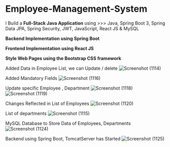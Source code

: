 # Employee-Management-System

I Build a **Full-Stack Java Application** using >>> Java, Spring Boot 3, Spring Data JPA, Spring Security, JWT, JavaScript, React JS & MySQL

**Backend Implementation using Spring Boot**

**Frontend Implementation using React JS**

**Style Web Pages using the Bootstrap CSS framework**

Added Data in Employee List, we can Update / delete
![Screenshot (1114)](https://github.com/Manikanta-18082002/Employee-Management-System/assets/101445560/201132a9-3962-46d9-94c0-2735567061cc)

Added Mandatory Fields 
![Screenshot (1116)](https://github.com/Manikanta-18082002/Employee-Management-System/assets/101445560/9a1fdd40-00d2-421e-8f14-f2c471287237)

Update specific Employee , Department
![Screenshot (1118)](https://github.com/Manikanta-18082002/Employee-Management-System/assets/101445560/805a0d25-bcd6-416e-9d8f-1a3470d6eed2)
![Screenshot (1119)](https://github.com/Manikanta-18082002/Employee-Management-System/assets/101445560/5b6206a8-d844-4fb5-9370-4c9c494ed32a)

Changes Reflected in List of Employees
![Screenshot (1120)](https://github.com/Manikanta-18082002/Employee-Management-System/assets/101445560/df52689b-4092-427a-bdf7-844bdb160a99)

List of departments
![Screenshot (1115)](https://github.com/Manikanta-18082002/Employee-Management-System/assets/101445560/d03e29f8-a69d-454a-910b-c15bec26263a)

MySQL Database to Store Data of Employees, Departments
![Screenshot (1124)](https://github.com/Manikanta-18082002/Employee-Management-System/assets/101445560/fdfe912b-ea24-4641-ba81-101d9bb87617)

Backend using Spring Boot, TomcatServer has Started
![Screenshot (1125)](https://github.com/Manikanta-18082002/Employee-Management-System/assets/101445560/2a08fbaa-1b54-4524-bc4a-ea4aa480928c)




